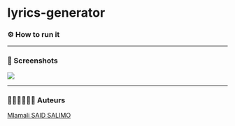 # lyrics-generator



### ⚙ How to run it

---
### 📸 Screenshots 

![](img/1.PNG "")


---
### 👨🏾‍💻👨🏼‍💻 Auteurs
[Mlamali SAID SALIMO](https://www.linkedin.com/in/mlamalisaidsalimo) <br/>
